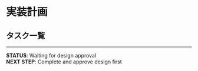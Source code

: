 # 実装計画

## タスク一覧
<!-- Implementation tasks will be generated after design approval -->

---
**STATUS**: Waiting for design approval  
**NEXT STEP**: Complete and approve design first